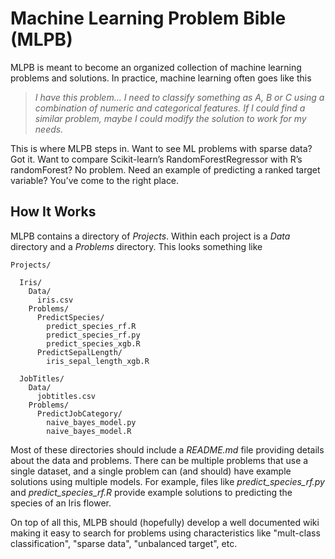 # Machine Learning Problem Bible (MLPB)

MLPB is meant to become an organized collection of machine learning problems and solutions. In practice, machine learning often goes like this

> *I have this problem... I need to classify something as A, B or C using a combination of numeric and categorical features.  If I could find a similar problem, maybe I could modify the solution to work for my needs.*

This is where MLPB steps in. Want to see ML problems with sparse data? Got it. Want to compare Scikit-learn’s RandomForestRegressor with R’s randomForest? No problem. Need an example of predicting a ranked target variable? You’ve come to the right place.

## How It Works

MLPB contains a directory of *Projects*. Within each project is a *Data* directory and a *Problems* directory. This looks something like

```
Projects/

  Iris/
    Data/
      iris.csv
    Problems/
      PredictSpecies/
        predict_species_rf.R
        predict_species_rf.py
        predict_species_xgb.R
      PredictSepalLength/
        iris_sepal_length_xgb.R
      
  JobTitles/
    Data/
      jobtitles.csv
    Problems/
      PredictJobCategory/
        naive_bayes_model.py
        naive_bayes_model.R
```

Most of these directories should include a *README.md* file providing details about the data and problems. There can be multiple problems that use a single dataset, and a single problem can (and should) have example solutions using multiple models.  For example, files like *predict_species_rf.py* and *predict_species_rf.R* provide example solutions to predicting the species of an Iris flower.

On top of all this, MLPB should (hopefully) develop a well documented wiki making it easy to search for problems using  characteristics like "mult-class classification", "sparse data", "unbalanced target", etc.
